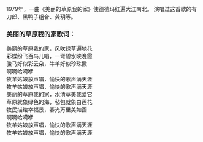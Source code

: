 

1979年，一曲《美丽的草原我的家》使德德玛红遍大江南北。 演唱过这首歌的有刀郎、黑鸭子组合、龚玥等。

### 美丽的草原我的家歌词：

美丽的草原我的家，风吹绿草遍地花  
彩蝶纷飞百鸟儿唱，一弯碧水映晚霞  
骏马好似彩云朵，牛羊好似珍珠撒  
啊啊哈嗬咿  
牧羊姑娘放声唱，愉快的歌声满天涯  
牧羊姑娘放声唱，愉快的歌声满天涯  
美丽的草原我的家，水清草美我爱它  
草原就象绿色的海，毡包就象白莲花  
牧民描绘幸福景，春光万里美如画  
啊啊哈嗬咿  
牧羊姑娘放声唱，愉快的歌声满天涯  
牧羊姑娘放声唱，愉快的歌声满天涯


